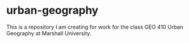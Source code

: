 # urban-geography
This is a repository I am creating for work for the class GEO 410 Urban Geography at Marshall University.
